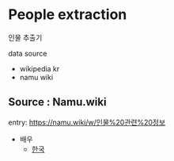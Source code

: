 # People extraction
인물 추출기

data source
- wikipedia kr
- namu wiki




## Source : Namu.wiki
entry: https://namu.wiki/w/인물%20관련%20정보


- 배우
    - [한국](https://namu.wiki/w/%EB%B0%B0%EC%9A%B0/%ED%95%9C%EA%B5%AD)